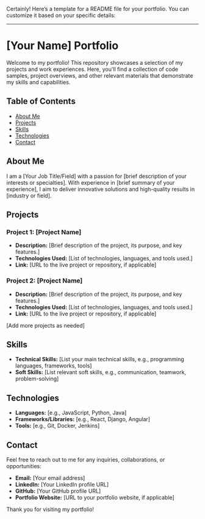 Certainly! Here’s a template for a README file for your portfolio. You can customize it based on your specific details:

---

# [Your Name] Portfolio

Welcome to my portfolio! This repository showcases a selection of my projects and work experiences. Here, you'll find a collection of code samples, project overviews, and other relevant materials that demonstrate my skills and capabilities.

## Table of Contents

- [About Me](#about-me)
- [Projects](#projects)
- [Skills](#skills)
- [Technologies](#technologies)
- [Contact](#contact)

## About Me

I am a [Your Job Title/Field] with a passion for [brief description of your interests or specialties]. With experience in [brief summary of your experience], I aim to deliver innovative solutions and high-quality results in [industry or field].

## Projects

### Project 1: [Project Name]

- **Description:** [Brief description of the project, its purpose, and key features.]
- **Technologies Used:** [List of technologies, languages, and tools used.]
- **Link:** [URL to the live project or repository, if applicable]

### Project 2: [Project Name]

- **Description:** [Brief description of the project, its purpose, and key features.]
- **Technologies Used:** [List of technologies, languages, and tools used.]
- **Link:** [URL to the live project or repository, if applicable]

[Add more projects as needed]

## Skills

- **Technical Skills:** [List your main technical skills, e.g., programming languages, frameworks, tools]
- **Soft Skills:** [List relevant soft skills, e.g., communication, teamwork, problem-solving]

## Technologies

- **Languages:** [e.g., JavaScript, Python, Java]
- **Frameworks/Libraries:** [e.g., React, Django, Angular]
- **Tools:** [e.g., Git, Docker, Jenkins]

## Contact

Feel free to reach out to me for any inquiries, collaborations, or opportunities:

- **Email:** [Your email address]
- **LinkedIn:** [Your LinkedIn profile URL]
- **GitHub:** [Your GitHub profile URL]
- **Portfolio Website:** [URL to your portfolio website, if applicable]

Thank you for visiting my portfolio!
